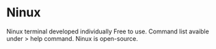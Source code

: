 # Ninux
Ninux terminal developed individually
Free to use.
Command list avaible under > help command.
Ninux is open-source.
